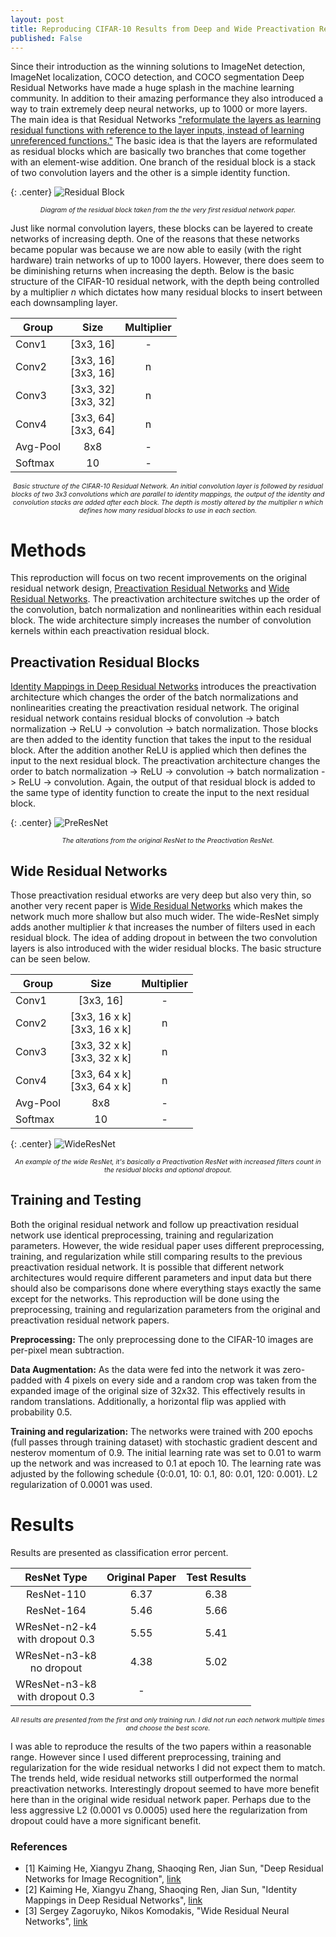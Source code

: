 ```yaml
---
layout: post
title: Reproducing CIFAR-10 Results from Deep and Wide Preactivation Residual Networks
published: False
---
```


Since their introduction as the winning solutions to ImageNet detection, ImageNet localization, COCO detection, and COCO segmentation Deep Residual Networks have made a huge splash in the machine learning community. In addition to their amazing performance they also introduced a way to train extremely deep neural networks, up to 1000 or more layers. The main idea is that Residual Networks ["reformulate the layers as learning residual functions with reference to the layer inputs, instead of learning unreferenced functions."](https://arxiv.org/abs/1512.03385) The basic idea is that the layers are reformulated as residual blocks which are basically two branches that come together with an element-wise addition. One branch of the residual block is a stack of two convolution layers and the other is a simple identity function.

{: .center}
![Residual Block](https://qph.is.quoracdn.net/main-qimg-b1fcbef975924b2ec4ad3a851e9f3934?convert_to_webp=true)
<p style="text-align:center; font-size:75%; font-style: italic;">Diagram of the residual block taken from the the very first residual network paper.</p>

Just like normal convolution layers, these blocks can be layered to create networks of increasing depth. One of the reasons that these networks became popular was because we are now able to easily (with the right hardware) train networks of up to 1000 layers. However, there does seem to be diminishing returns when increasing the depth. Below is the basic structure of the CIFAR-10 residual network, with the depth being controlled by a multiplier *n* which dictates how many residual blocks to insert between each downsampling layer.

| Group | Size | Multiplier |
| ------|:------:|:----------:|
| Conv1 | [3x3, 16] | - |
| Conv2 | [3x3, 16]<br>[3x3, 16] | n |
| Conv3 | [3x3, 32]<br>[3x3, 32] | n |
| Conv4 | [3x3, 64]<br>[3x3, 64] | n |
| Avg-Pool | 8x8 | - |
| Softmax  | 10 | - |

<p style="text-align:center; font-size:75%; font-style: italic;">Basic structure of the CIFAR-10 Residual Network. An initial convolution layer is followed by residual blocks of two 3x3 convolutions which are parallel to identity mappings, the output of the identity and convolution stacks are added after each block. The depth is mostly altered by the multiplier n which defines how many residual blocks to use in each section.</p>

# Methods

This reproduction will focus on two recent improvements on the original residual network design, [Preactivation Residual Networks](https://arxiv.org/abs/1603.05027) and [Wide Residual Networks](https://arxiv.org/abs/1605.07146). The preactivation architecture switches up the order of the convolution, batch normalization and nonlinearities within each residual block. The wide architecture simply increases the number of convolution kernels within each preactivation residual block.

## Preactivation Residual Blocks

[Identity Mappings in Deep Residual Networks](https://arxiv.org/abs/1603.05027) introduces the preactivation architecture which changes the order of the batch normalizations and nonlinearities creating the preactivation residual network. The original residual network contains residual blocks of convolution -> batch normalization -> ReLU -> convolution -> batch normalization. Those blocks are then added to the identity function that takes the input to the residual block. After the addition another ReLU is applied which then defines the input to the next residual block. The preactivation architecture changes the order to batch normalization -> ReLU -> convolution -> batch normalization -> ReLU -> convolution. Again, the output of that residual block is added to the same type of identity function to create the input to the next residual block.

{: .center}
![PreResNet](https://qiita-image-store.s3.amazonaws.com/0/100523/a156a5c2-026b-de55-a6fb-e4fa1772b42c.png)
<p style="text-align:center; font-size:75%; font-style: italic;">The alterations from the original ResNet to the Preactivation ResNet.</p>

## Wide Residual Networks

Those preactivation residual etworks are  very deep but also very thin, so another very recent paper is [Wide Residual Networks](https://arxiv.org/abs/1605.07146) which makes the network much more shallow but also much wider. The wide-ResNet simply adds another multiplier *k* that increases the number of filters used in each residual block. The idea of adding dropout in between the two convolution layers is also introduced with the wider residual blocks. The basic structure can be seen below.

| Group | Size | Multiplier |
| ------|:------:|:----------:|
| Conv1 | [3x3, 16] | - |
| Conv2 | [3x3, 16 x k]<br>[3x3, 16 x k] | n |
| Conv3 | [3x3, 32 x k]<br>[3x3, 32 x k] | n |
| Conv4 | [3x3, 64 x k]<br>[3x3, 64 x k] | n |
| Avg-Pool | 8x8 | - |
| Softmax  | 10 | - |

{: .center}
![WideResNet](http://i.imgur.com/3b0fw7b.png)
<p style="text-align:center; font-size:75%; font-style: italic;">An example of the wide ResNet, it's basically a Preactivation ResNet with increased filters count in the residual blocks and optional dropout.</p>

## Training and Testing

Both the original residual network and follow up preactivation residual network use identical preprocessing, training and regularization parameters. However, the wide residual paper uses different preprocessing, training, and regularization while still comparing results to the previous preactivation residual network. It is possible that different network architectures would require different parameters and input data but there should also be comparisons done where everything stays exactly the same except for the networks. This reproduction will be done using the preprocessing, training and regularization parameters from the original and preactivation residual network papers.

**Preprocessing:** The only preprocessing done to the CIFAR-10 images are per-pixel mean subtraction.

**Data Augmentation:** As the data were fed into the network it was zero-padded with 4 pixels on every side and a random crop was taken from the expanded image of the original size of 32x32. This effectively results in random translations. Additionally, a horizontal flip was applied with probability 0.5.

**Training and regularization:** The networks were trained with 200 epochs (full passes through training dataset) with stochastic gradient descent and nesterov momentum of 0.9. The initial learning rate was set to 0.01 to warm up the network and was increased to 0.1 at epoch 10. The learning rate was adjusted by the following schedule {0:0.01, 10: 0.1, 80: 0.01, 120: 0.001}. L2 regularization of 0.0001 was used.

# Results

Results are presented as classification error percent.

| __ResNet Type__ | __Original Paper__ | __Test Results__ |
| :---------:|:---------:|:---------: |
| ResNet-110 | 6.37 | 6.38 |
| ResNet-164 | 5.46 | 5.66 |
| WResNet-n2-k4<br>with dropout 0.3 | 5.55 | 5.41 |
| WResNet-n3-k8<br>no dropout | 4.38 | 5.02 |
| WResNet-n3-k8<br>with dropout 0.3 | - |  |

<p style="text-align:center; font-size:75%; font-style: italic;">All results are presented from the first and only training run. I did not run each network multiple times and choose the best score.</p>

I was able to reproduce the results of the two papers within a reasonable range. However since I used different preprocessing, training and regularization for the wide residual networks I did not expect them to match. The trends held, wide residual networks still outperformed the normal preactivation networks. Interestingly dropout seemed to have more benefit here than in the original wide residual network paper. Perhaps due to the less aggressive L2 (0.0001 vs 0.0005) used here the regularization from dropout could have a more significant benefit.

### References

* [1] Kaiming He, Xiangyu Zhang, Shaoqing Ren, Jian Sun, "Deep Residual Networks for Image Recognition", [link](https://arxiv.org/abs/1512.03385)
* [2] Kaiming He, Xiangyu Zhang, Shaoqing Ren, Jian Sun, "Identity Mappings in Deep Residual Networks", [link](https://arxiv.org/abs/1603.05027)
* [3] Sergey Zagoruyko, Nikos Komodakis, "Wide Residual Neural Networks", [link](https://arxiv.org/abs/1605.07146)
